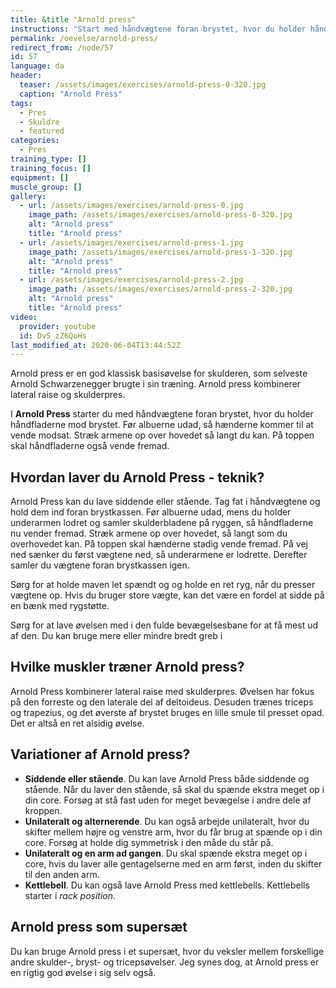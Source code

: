 ```yaml
---
title: &title "Arnold press"
instructions: "Start med håndvægtene foran brystet, hvor du holder håndfladerne ind mod brystet. Før albuerne udad, så hænderne kommer til at vende modsat. Stræk armene op over hovedet så langt du kan. På toppen skal håndfladerne også vende fremad."
permalink: /oevelse/arnold-press/
redirect_from: /node/57
id: 57
language: da
header:
  teaser: /assets/images/exercises/arnold-press-0-320.jpg
  caption: "Arnold Press"
tags:
  - Pres
  - Skuldre
  - featured
categories:
  - Pres
training_type: []
training_focus: []
equipment: []
muscle_group: []
gallery:
  - url: /assets/images/exercises/arnold-press-0.jpg
    image_path: /assets/images/exercises/arnold-press-0-320.jpg
    alt: "Arnold press"
    title: "Arnold press"
  - url: /assets/images/exercises/arnold-press-1.jpg
    image_path: /assets/images/exercises/arnold-press-1-320.jpg
    alt: "Arnold press"
    title: "Arnold press"
  - url: /assets/images/exercises/arnold-press-2.jpg
    image_path: /assets/images/exercises/arnold-press-2-320.jpg
    alt: "Arnold press"
    title: "Arnold press"
video:
  provider: youtube
  id: DvS_zZ6QoHs
last_modified_at: 2020-06-04T13:44:52Z
---
```


Arnold press er en god klassisk basisøvelse for skulderen, som selveste Arnold Schwarzenegger brugte i sin træning. Arnold press kombinerer lateral raise og skulderpres.

I **Arnold Press** starter du med håndvægtene foran brystet, hvor du holder håndfladerne mod brystet. Før albuerne udad, så hænderne kommer til at vende modsat. Stræk armene op over hovedet så langt du kan. På toppen skal håndfladerne også vende fremad.

## Hvordan laver du Arnold Press - teknik?

Arnold Press kan du lave siddende eller stående. Tag fat i håndvægtene og hold dem ind foran brystkassen. Før albuerne udad, mens du holder underarmen lodret og samler skulderbladene på ryggen, så håndfladerne nu vender fremad. Stræk armene op over hovedet, så langt som du overhovedet kan. På toppen skal hænderne stadig vende fremad. På vej ned sænker du først vægtene ned, så underarmene er lodrette. Derefter samler du vægtene foran brystkassen igen.

Sørg for at holde maven let spændt og og holde en ret ryg, når du presser vægtene op. Hvis du bruger store vægte, kan det være en fordel at sidde på en bænk med rygstøtte.

Sørg for at lave øvelsen med i den fulde bevægelsesbane for at få mest ud af den. Du kan bruge mere eller mindre bredt greb i 

## Hvilke muskler træner Arnold press?

Arnold Press kombinerer lateral raise med skulderpres. Øvelsen har fokus på den forreste og den laterale del af deltoideus. Desuden trænes triceps og trapezius, og det øverste af brystet bruges en lille smule til presset opad. Det er altså en ret alsidig øvelse.

## Variationer af Arnold press?

- **Siddende eller stående**. Du kan lave Arnold Press både siddende og stående. Når du laver den stående, så skal du spænde ekstra meget op i din core. Forsøg at stå fast uden for meget bevægelse i andre dele af kroppen.
- **Unilateralt og alternerende**. Du kan også arbejde unilateralt, hvor du skifter mellem højre og venstre arm, hvor du får brug at spænde op i din core. Forsøg at holde dig symmetrisk i den måde du står på.
- **Unilateralt og en arm ad gangen**. Du skal spænde ekstra meget op i core, hvis du laver alle gentagelserne med en arm først, inden du skifter til den anden arm.
- **Kettlebell**. Du kan også lave Arnold Press med kettlebells. Kettlebells starter i _rack position_.

## Arnold press som supersæt

Du kan bruge Arnold press i et supersæt, hvor du veksler mellem forskellige andre skulder-, bryst- og tricepsøvelser. Jeg synes dog, at Arnold press er en rigtig god øvelse i sig selv også.
